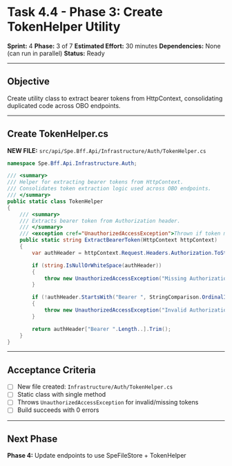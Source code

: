 # Task 4.4 - Phase 3: Create TokenHelper Utility

**Sprint:** 4
**Phase:** 3 of 7
**Estimated Effort:** 30 minutes
**Dependencies:** None (can run in parallel)
**Status:** Ready

---

## Objective

Create utility class to extract bearer tokens from HttpContext, consolidating duplicated code across OBO endpoints.

---

## Create TokenHelper.cs

**NEW FILE:** `src/api/Spe.Bff.Api/Infrastructure/Auth/TokenHelper.cs`

```csharp
namespace Spe.Bff.Api.Infrastructure.Auth;

/// <summary>
/// Helper for extracting bearer tokens from HttpContext.
/// Consolidates token extraction logic used across OBO endpoints.
/// </summary>
public static class TokenHelper
{
    /// <summary>
    /// Extracts bearer token from Authorization header.
    /// </summary>
    /// <exception cref="UnauthorizedAccessException">Thrown if token missing or malformed</exception>
    public static string ExtractBearerToken(HttpContext httpContext)
    {
        var authHeader = httpContext.Request.Headers.Authorization.ToString();

        if (string.IsNullOrWhiteSpace(authHeader))
        {
            throw new UnauthorizedAccessException("Missing Authorization header");
        }

        if (!authHeader.StartsWith("Bearer ", StringComparison.OrdinalIgnoreCase))
        {
            throw new UnauthorizedAccessException("Invalid Authorization header format. Expected 'Bearer {token}'");
        }

        return authHeader["Bearer ".Length..].Trim();
    }
}
```

---

## Acceptance Criteria

- [ ] New file created: `Infrastructure/Auth/TokenHelper.cs`
- [ ] Static class with single method
- [ ] Throws `UnauthorizedAccessException` for invalid/missing tokens
- [ ] Build succeeds with 0 errors

---

## Next Phase

**Phase 4:** Update endpoints to use SpeFileStore + TokenHelper
